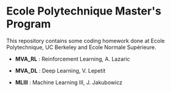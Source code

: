 # Ecole Polytechnique Master's Program

This repository contains some coding homework done at Ecole Polytechnique, UC Berkeley and Ecole Normale Supérieure.

- **MVA_RL** : Reinforcement Learning, A. Lazaric

- **MVA_DL** : Deep Learning, V. Lepetit

- **MLIII** : Machine Learning III, J. Jakubowicz
